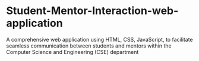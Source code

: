 # Student-Mentor-Interaction-web-application
A comprehensive web application using HTML, CSS, JavaScript, to facilitate seamless communication between students and mentors within the Computer Science and Engineering (CSE) department
